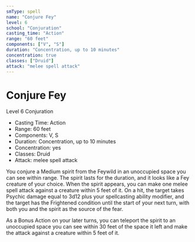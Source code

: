 ```yaml
---
smType: spell
name: "Conjure Fey"
level: 6
school: "Conjuration"
casting_time: "Action"
range: "60 feet"
components: ["V", "S"]
duration: "Concentration, up to 10 minutes"
concentration: true
classes: ["Druid"]
attack: "melee spell attack"
---
```


# Conjure Fey
Level 6 Conjuration

- Casting Time: Action
- Range: 60 feet
- Components: V, S
- Duration: Concentration, up to 10 minutes
- Concentration: yes
- Classes: Druid
- Attack: melee spell attack

You conjure a Medium spirit from the Feywild in an unoccupied space you can see within range. The spirit lasts for the duration, and it looks like a Fey creature of your choice. When the spirit appears, you can make one melee spell attack against a creature within 5 feet of it. On a hit, the target takes Psychic damage equal to 3d12 plus your spellcasting ability modifier, and the target has the Frightened condition until the start of your next turn, with both you and the spirit as the source of the fear.

As a Bonus Action on your later turns, you can teleport the spirit to an unoccupied space you can see within 30 feet of the space it left and make the attack against a creature within 5 feet of it.
